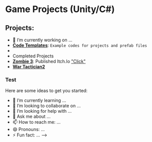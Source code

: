 # Game Projects (Unity/C#)

## Projects: 

- 🔭 I’m currently working on ...
- [**Code Templates**](https://github.com/darkbluerx/Code-Templates): `Example codes for projects and prefab files`
-
- Completed Projects
- [**Zombie 3**](https://github.com/darkbluerx/Zombie-3): Published Itch.Io ["Click"](https://blueyurei.itch.io/patient-x-one-survivor)
- [**War Tactician2**](https://github.com/darkbluerx/War-Tactician2)
  

### Test


Here are some ideas to get you started:


- 🌱 I’m currently learning ...
- 👯 I’m looking to collaborate on ...
- 🤔 I’m looking for help with ...
- 💬 Ask me about ...
- 📫 How to reach me: ...
- 😄 Pronouns: ...
- ⚡ Fun fact: ...
-->
